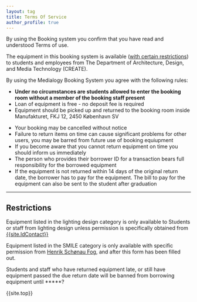 ```yaml
---
layout: tag
title: Terms Of Service
author_profile: true
---
```

<a href = "#top"></a>
By using the Booking system you confirm that you have read and understood Terms of use. 

The equipment in this booking system is available ([with certain restrictions](#restrictions)) to students and employees from The Department of Architecture, Design, and Media Technology (CREATE).

By using the Medialogy Booking System you agree with the following rules:

- **Under no circumstances are students allowed to enter the booking room without a member of the booking staff present**
- Loan of equipment is free - no deposit fee is required
- Equipment should be picked up and returned to the booking room inside Manufakturet, FKJ 12, 2450 København SV
<!-- - Equipment can be picked up and returned only during open hours -->
- Your booking may be cancelled without notice
- Failure to return items on time can cause significant problems for other users, you may be barred from future use of booking equiupment
- If you become aware that you cannot return equipment on time you should inform us immediately
- The person who provides their borrower ID for a transaction bears full responsibility for the borrowed equipment
- If the equipment is not returned within 14 days of the original return date, the borrower has to pay for the equipment. The bill to pay for the equipment can also be sent to the student after graduation
______
<a href="#restrictions"></a>
## Restrictions


Equipment listed in the lighting design category is only available to Students or staff from lighting design unless permission is specifically obtained from <a href="{{ldMail}}" subject = "Lighting Equipment"> {{site.ldContact}}</a>

Equipment listed in the SMILE category is only available with specific permission from <a href = "hsf@create.aau.dk" subject = "SMILE Equipment">Henrik Schønau Fog</a>, and after this form has been filled out.

Students and staff who have returned equipment late, or still have equipment passed the due return date will be banned from borrowing equipment until *****?


{{site.top}}